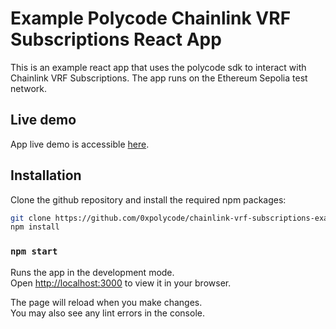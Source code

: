 # Example Polycode Chainlink VRF Subscriptions React App

This is an example react app that uses the polycode sdk to interact with Chainlink VRF Subscriptions.
The app runs on the Ethereum Sepolia test network.

## Live demo

App live demo is accessible [here]().

## Installation
Clone the github repository and install the required npm packages:

```bash
git clone https://github.com/0xpolycode/chainlink-vrf-subscriptions-example-react-app.git
npm install
```

### `npm start`

Runs the app in the development mode.\
Open [http://localhost:3000](http://localhost:3000) to view it in your browser.

The page will reload when you make changes.\
You may also see any lint errors in the console.
